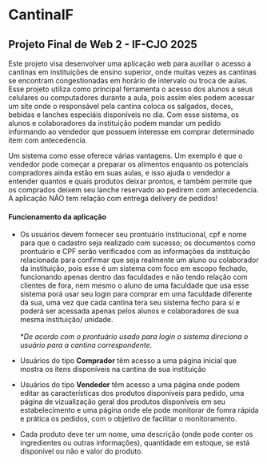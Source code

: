 # CantinaIF
## Projeto Final de Web 2 - IF-CJO 2025

 <p>Este projeto visa desenvolver uma aplicação web para auxiliar o acesso a cantinas em instituições de ensino superior, onde muitas vezes as cantinas se encontram congestionadas em horário de intervalo ou troca de aulas. Esse projeto utiliza como principal ferramenta o acesso dos alunos a seus celulares ou computadores durante a aula, pois assim eles podem acessar um site onde o responsável pela cantina coloca os salgados, doces, bebidas e lanches especiáis disponíveis no dia. Com esse sistema, os alunos e colaboradores da instituição podem mandar um pedido informando ao vendedor que possuem interesse em comprar determinado item com antecedencia.</p>
  <p>Um sistema como esse oferece várias vantagens. Um exemplo é que o vendedor pode começar a preparar os alimentos enquanto os potenciais compradores ainda estão em suas aulas, e isso ajuda o vendedor a entender quantos e quais produtos deixar prontos, e também permite que os comprados deixem seu lanche reservado ao pedirem com antecedencia. A aplicação NÃO tem relação com entrega delivery de pedidos!</p>

#### Funcionamento da aplicação
  - Os usuários devem fornecer seu prontuário institucional, cpf e nome para que o cadastro seja realizado com sucesso; os documentos como prontuário e CPF serão verificados com as informações da instituição relacionada para confirmar que seja realmente um aluno ou colaborador da instituição, pois esse é um sistema com foco em escopo fechado, funcionando apenas dentro das faculdades e não tendo relação com clientes de fora, nem mesmo o aluno de uma faculdade que usa esse sistema porá usar seu login para comprar em uma faculdade diferente da sua, uma vez que cada cantina tera seu sistema fecho para sí e poderá ser acessada apenas pelos alunos e colaboradores de sua mesma instituição/ unidade.<br><br>
    **De acordo com o prontuário usado para login o sistema direciona o usuário para a cantina correspondente.*

  - Usuários do tipo **Comprador** têm acesso a uma página inicial que mostra os itens disponíveis na cantina de sua instituição

  - Usuários do tipo **Vendedor** têm acesso a uma página onde podem editar as características dos produtos disponíveis para pedido, uma página de vizualização geral dos produtos disponíveis em seu estabelecimento e uma página onde ele pode monitorar de fomra rápida e prática os pedidos, com o objetivo de facilitar o monitoramento.

  - Cada produto deve ter um nome, uma descrição (onde pode conter os ingredientes ou outras informações), quantidade em estoque, se está disponível ou não e valor do produto.

  
